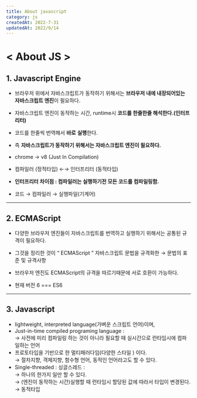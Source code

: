 ```yaml
---
title: About javascript
category: js
createdAt: 2022-7-31
updatedAt: 2022/9/14
---
```


# < About JS >

## 1. Javascript Engine

- 브라우저 위에서 자바스크립트가 동작하기 위해서는 **브라우저 내에 내장되어있는 자바스크립트 엔진**이 필요하다.
- 자바스크립트 엔진이 동작하는 시간, runtime시 **코드를 한줄한줄 해석한다.(인터프리터)**
- 코드를 한줄씩 번역해서 **바로** **실행**한다.
- 즉 **자바스크립트가 동작하기 위해서는 자바스크립트 엔진이 필요하다.**
- chrome → v8 (Just In Compilation)

- 컴파일러 (정적타입) ←→ 인터프리터 (동적타입)
- **인터프리터 차이점 : 컴파일러는 실행하기전 모든 코드를 컴파일링함.**
- 코드 → 컴파일러 → 실행파일(기계어)

---

## 2. ECMAScript

- 다양한 브라우저 엔진들이 자바스크립트를 번역하고 실행하기 위해서는 공통된 규격이 필요하다.

- 그것을 정리한 것이 “ ECMAScript ” 자바스크립트 문법을 규격화한 → 문법의 표준 및 규격사항

- 브라우저 엔진도 ECMAScript의 규격을 따르기때문에 서로 호환이 가능하다.

- 현재 버전 6 === ES6

---

## 3. Javascript

- lightweight, interpreted language(가벼운 스크립트 언어)이며,
- Just-in-time compiled programing language :  
  → 사전에 미리 컴파일링 하는 것이 아니라 필요할 때 실시간으로 런타임시에 컴파일하는 언어
- 프로토타입을 기반으로 한 멀티패러다임(다양한 스타일 ) 이다.  
  → 절차지향, 객체지향, 함수형 언어, 동적인 언어라고도 할 수 있다.
- Single-threaded : 싱글스레드 :  
  → 하나의 한가지 일만 할 수 있다.  
  → (엔진이 동작하는 시간)실행할 때 런타임시 할당된 값에 따라서 타입이 변경된다. → 동적타입

